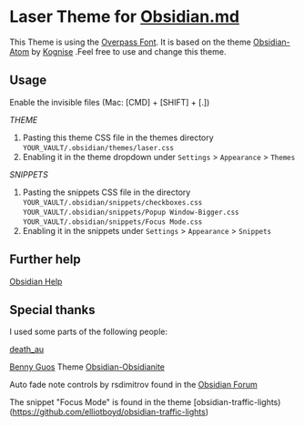 # Laser Theme for [Obsidian.md](https://obsidian.md/)

This Theme is using the [Overpass Font](https://overpassfont.org/).
It is based on the theme [Obsidian-Atom](https://github.com/kognise/obsidian-atom) by [Kognise](https://github.com/kognise)
.Feel free to use and change this theme. 

## Usage

Enable the invisible files (Mac: [CMD] + [SHIFT] + [.])

*THEME*
1.  Pasting this theme CSS file in the themes directory `YOUR_VAULT/.obsidian/themes/laser.css`
2.  Enabling it in the theme dropdown under `Settings` > `Appearance` > `Themes`

*SNIPPETS*
1.  Pasting the snippets CSS file in the  directory `YOUR_VAULT/.obsidian/snippets/checkboxes.css`
	`YOUR_VAULT/.obsidian/snippets/Popup Window-Bigger.css`
	`YOUR_VAULT/.obsidian/snippets/Focus Mode.css`
1.  Enabling it in the snippets under `Settings` > `Appearance` > `Snippets`

## Further help
[Obsidian Help](https://help.obsidian.md/How+to/Add+custom+styles)

## Special thanks
I used some parts of the following people:

[death_au](https://github.com/deathau)

[Benny Guos](https://github.com/bennyxguo) Theme [Obsidian-Obsidianite](https://github.com/TriDiamond/Obsidian-Obsidianite)

Auto fade note controls by rsdimitrov found in the [Obsidian Forum](https://forum.obsidian.md/t/meta-post-common-css-hacks/1978/10)

The snippet "Focus Mode" is found in the theme [obsidian-traffic-lights)(https://github.com/elliotboyd/obsidian-traffic-lights)
